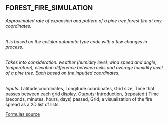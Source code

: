 ## FOREST_FIRE_SIMULATION

###### Approximated rate of expansion and pattern of a pine tree forest fire at any coordinates.

###### It is based on the cellular automata type code with a few changes in process.

###### Takes into consideration: weather (humidity level, wind speed and angle, temperature), elevation difference between cells and average humidity level of a pine tree. Each based on the inputted coordinates.

*Inputs:* Latitude coordinates, Longitude coordinates, Grid size, Time that passes between each grid display.
*Outputs:* Introduction, (repeated:) Time (seconds, minutes, hours, days) passed, Grid; a visualization of the fire spread as a 2D list of lists.

[Formulas source](https://www.mdpi.com/1999-4907/14/7/1371#B62-forests-14-01371)
